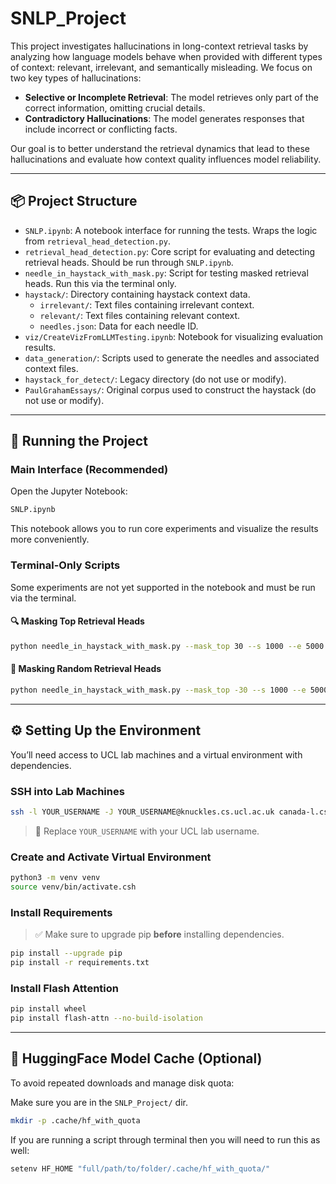 # SNLP_Project

This project investigates hallucinations in long-context retrieval tasks by analyzing how language models behave when provided with different types of context: relevant, irrelevant, and semantically misleading. We focus on two key types of hallucinations:

- **Selective or Incomplete Retrieval**: The model retrieves only part of the correct information, omitting crucial details.
- **Contradictory Hallucinations**: The model generates responses that include incorrect or conflicting facts.

Our goal is to better understand the retrieval dynamics that lead to these hallucinations and evaluate how context quality influences model reliability.

---

## 📦 Project Structure

- `SNLP.ipynb`: A notebook interface for running the tests. Wraps the logic from `retrieval_head_detection.py`.
- `retrieval_head_detection.py`: Core script for evaluating and detecting retrieval heads. Should be run through `SNLP.ipynb`.
- `needle_in_haystack_with_mask.py`: Script for testing masked retrieval heads. Run this via the terminal only.
- `haystack/`: Directory containing haystack context data.
  - `irrelevant/`: Text files containing irrelevant context.
  - `relevant/`: Text files containing relevant context.
  - `needles.json`: Data for each needle ID.
- `viz/CreateVizFromLLMTesting.ipynb`: Notebook for visualizing evaluation results.
- `data_generation/`: Scripts used to generate the needles and associated context files.
- `haystack_for_detect/`: Legacy directory (do not use or modify).
- `PaulGrahamEssays/`: Original corpus used to construct the haystack (do not use or modify).



---

## 🚀 Running the Project

### Main Interface (Recommended)

Open the Jupyter Notebook:

```bash
SNLP.ipynb
```

This notebook allows you to run core experiments and visualize the results more conveniently.

### Terminal-Only Scripts

Some experiments are not yet supported in the notebook and must be run via the terminal.

#### 🔍 Masking Top Retrieval Heads

```bash
python needle_in_haystack_with_mask.py --mask_top 30 --s 1000 --e 5000 --model_path yaofu/llama-2-7b-80k
```

#### 🎲 Masking Random Retrieval Heads

```bash
python needle_in_haystack_with_mask.py --mask_top -30 --s 1000 --e 5000 --model_path yaofu/llama-2-7b-80k
```

---

## ⚙️ Setting Up the Environment

You’ll need access to UCL lab machines and a virtual environment with dependencies.

### SSH into Lab Machines

```bash
ssh -l YOUR_USERNAME -J YOUR_USERNAME@knuckles.cs.ucl.ac.uk canada-l.cs.ucl.ac.uk
```

> 🔁 Replace `YOUR_USERNAME` with your UCL lab username.

### Create and Activate Virtual Environment

```bash
python3 -m venv venv
source venv/bin/activate.csh
```

### Install Requirements

> ✅ Make sure to upgrade pip **before** installing dependencies.

```bash
pip install --upgrade pip
pip install -r requirements.txt
```

### Install Flash Attention

```bash
pip install wheel
pip install flash-attn --no-build-isolation
```

---

## 📁 HuggingFace Model Cache (Optional)

To avoid repeated downloads and manage disk quota:

Make sure you are in the `SNLP_Project/` dir.

```bash
mkdir -p .cache/hf_with_quota
```

If you are running a script through terminal then you will need to run this as well:

```bash
setenv HF_HOME "full/path/to/folder/.cache/hf_with_quota/"
```